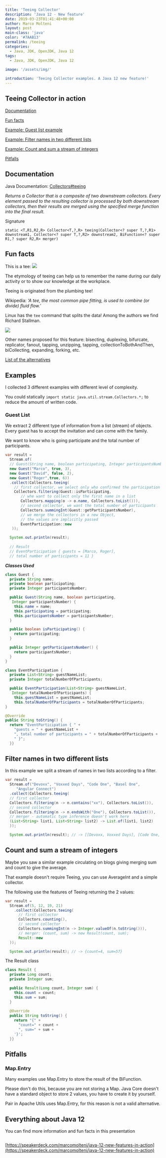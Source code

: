 ```yaml
---
title: 'Teeing Collector'
description: 'Java 12 - New feature'
date: 2019-03-23T01:41:48+00:00
author: Marco Molteni
layout: post
main-class: 'java'
color: '#7AAB13'
permalink: /teeing
categories:
  - Java, JDK, OpenJDK, Java 12
tags:
  - Java, JDK, OpenJDK, Java 12
 
image: '/assets/img/'

introduction: 'Teeing Collector examples. A Java 12 new feature!'
---
```

## Teeing Collector in action

[Documentation](#documentation)

[Fun facts](#fun-facts)

[Example: Guest list example](#guest-list)

[Example: Filter names in two different lists](#filter-names-in-two-different-lists)

[Example: Count and sum a stream of integers](#count-and-sum-a-stream-of-integers)

[Pitfalls](#pitfalls)

## Documentation

Java Documentation: [Collectors#teeing](https://docs.oracle.com/en/java/javase/12/docs/api/java.base/java/util/stream/Collectors.html)

_Returns a Collector that is a composite of two downstream collectors. Every element passed to the resulting collector is processed by both downstream collectors, then their results are merged using the specified merge function into the final result._

Signature

`static <T,​R1,​R2,​R>
 Collector<T,​?,​R> teeing​(Collector<? super T,​?,​R1> downstream1, Collector<? super T,​?,​R2> downstream2, BiFunction<? super R1,​? super R2,​R> merger)`


## Fun facts

This is a tee:
<img src="{{site.baseurl}}/assets/img/uploads/2019/tee.jpg"/>

The etymology of teeing can help us to remember the name during our daily activity or to show our knowledge at the workplace.

Teeing is originated from the plumbing tee!

Wikipedia: _‘A tee, the most common pipe fitting, is used to combine (or divide) fluid flow.’_

Linux has the `tee` command that splits the data! Among the authors we find Richard Stallman.

<img src="{{site.baseurl}}/assets/img/uploads/2019/tee_linux.jpg"/>

Other names proposed for this feature:
bisecting, duplexing, bifurcate, replicator, fanout, tapping, unzipping, tapping, collectionToBothAndThen, biCollecting, expanding, forking, etc.

[List of the alternatives](http://mail.openjdk.java.net/pipermail/core-libs-dev/2018-June/053987.html)

## Examples

I collected 3 different examples with different level of complexity.

You could statically `import static java.util.stream.Collectors.*;` to reduce the amount of written code.

### Guest List

We extract 2 different type of information from a list (stream) of objects.
Every guest has to accept the invitation and can come with the family.

We want to know who is going participate and the total number of participants.

```java
var result =
  Stream.of(
  // Guest(String name, boolean participating, Integer participantsNumber)
  new Guest("Marco", true, 3),
  new Guest("David", false, 2),
  new Guest("Roger",true, 6))
  .collect(Collectors.teeing(
    // first collector, we select only who confirmed the participation
    Collectors.filtering(Guest::isParticipating,
       // whe want to collect only the first name in a list
       Collectors.mapping(o -> o.name, Collectors.toList())),
       // second collector, we want the total number of participants
       Collectors.summingInt(Guest::getParticipantsNumber),
       // we merge the collectors in a new Object,
       // the values are implicitly passed
       EventParticipation::new
   ));

  System.out.println(result);
  
  // Result
  // EventParticipation { guests = [Marco, Roger],
  // total number of participants = 11 }

```

___Classes Used___

```java
class Guest {
  private String name;
  private boolean participating;
  private Integer participantsNumber;

  public Guest(String name, boolean participating,
   Integer participantsNumber) {
    this.name = name;
    this.participating = participating;
    this.participantsNumber = participantsNumber;
  }

  public boolean isParticipating() {
    return participating;
  }

  public Integer getParticipantsNumber() {
    return participantsNumber;
  }
}

class EventParticipation {
  private List<String> guestNameList;
  private Integer totalNumberOfParticipants;

  public EventParticipation(List<String> guestNameList,
   Integer totalNumberOfParticipants) {
    this.guestNameList = guestNameList;
    this.totalNumberOfParticipants = totalNumberOfParticipants;
}

@Override
public String toString() {
  return "EventParticipation { " +
    "guests = " + guestNameList +
    ", total number of participants = " + totalNumberOfParticipants +
    " }";
  }}
```

## Filter names in two different lists

In this example we split a stream of names in two lists according to a filter.

```java
var result =
  Stream.of("Devoxx", "Voxxed Days", "Code One", "Basel One",
     "Angular Connect")
  .collect(Collectors.teeing(
  // first collector
  Collectors.filtering(n -> n.contains("xx"), Collectors.toList()),
  // second collector
  Collectors.filtering(n -> n.endsWith("One"), Collectors.toList()),
  // merger - automatic type inference doesn't work here
  (List<String> list1, List<String> list2) -> List.of(list1, list2)
  ));

  System.out.println(result); // -> [[Devoxx, Voxxed Days], [Code One, Basel One]]
```

## Count and sum a stream of integers

Maybe you saw a similar example circulating on blogs giving merging sum and count to give the average.

That example doesn't require Teeing, you can use AverageInt and a simple collector.
 
The following use the features of Teeing returning the 2 values:

```java
var result =
  Stream.of(5, 12, 19, 21)
    .collect(Collectors.teeing(
      // first collector
      Collectors.counting(),
      // second collector
      Collectors.summingInt(n -> Integer.valueOf(n.toString())),
      // merger: (count, sum) -> new Result(count, sum);
      Result::new
  ));

  System.out.println(result); // -> {count=4, sum=57}
```

The Result class

```java
class Result {
  private Long count;
  private Integer sum;

  public Result(Long count, Integer sum) {
    this.count = count;
    this.sum = sum;
  }
  
  @Override
  public String toString() {
    return "{" +
      "count=" + count +
      ", sum=" + sum +
    '}';
  }}
```

## Pitfalls
### Map.Entry
Many examples use Map.Entry to store the result of the BiFunction.

Please don't do this, because you are not storing a Map. Java Core doesn't have a standard object to store 2 values, you have to create it by yourself.

Pair in Apache Utils uses Map.Entry, for this reason is not a valid alternative.

## Everything about Java 12

You can find more information and fun facts in this presentation

<p><a href="https://speakerdeck.com/marcomolteni/java-12-new-features-in-action"><img src="/assets/img/uploads/2019/twitter_java_12.jpg" alt="" /></a></p>

[https://speakerdeck.com/marcomolteni/java-12-new-features-in-action](https://speakerdeck.com/marcomolteni/java-12-new-features-in-action)
